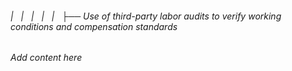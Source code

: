 ###### |   |   |   |   |   ├── Use of third-party labor audits to verify working conditions and compensation standards

*Add content here*